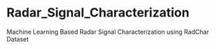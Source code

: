 # Radar_Signal_Characterization
Machine Learning Based Radar Signal Characterization using RadChar Dataset
